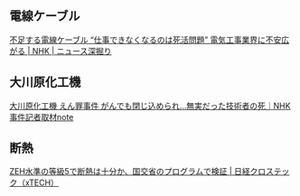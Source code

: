 ## 電線ケーブル

[不足する電線ケーブル “仕事できなくなるのは死活問題” 電気工事業界に不安広がる | NHK | ニュース深掘り](https://www3.nhk.or.jp/news/html/20231226/k10014300131000.html)

## 大川原化工機

[大川原化工機 えん罪事件 がんでも閉じ込められ…無実だった技術者の死｜NHK事件記者取材note](https://www3.nhk.or.jp/news/special/jiken_kisha/kishanote/kishanote85/)

## 断熱

[ZEH水準の等級5で断熱は十分か、国交省のプログラムで検証 | 日経クロステック（xTECH）](https://xtech.nikkei.com/atcl/nxt/column/18/02548/121500009/)
